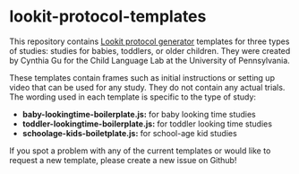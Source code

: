 # lookit-protocol-templates
This repository contains [Lookit protocol generator](https://lookit.readthedocs.io/projects/frameplayer/en/latest/utils/protocol-generator.html) templates for three types of studies: studies for babies, toddlers, or older children. They were created by Cynthia Gu for the Child Language Lab at the University of Pennsylvania. 

These templates contain frames such as initial instructions or setting up video that can be used for any study. They do not contain any actual trials. The wording used in each template is specific to the type of study:

* **baby-lookingtime-boilerplate.js:** for baby looking time studies
* **toddler-lookingtime-boilerplate.js:** for toddler looking time studies
* **schoolage-kids-boiletplate.js:** for school-age kid studies

If you spot a problem with any of the current templates or would like to request a new template, please create a new issue on Github!